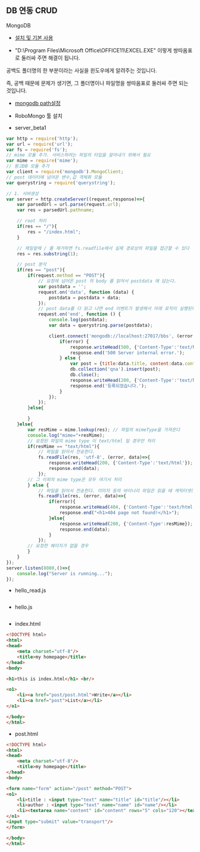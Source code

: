 ## DB 연동 CRUD

MongoDB

-  [설치 및 기본 사용](https://javafa.gitbooks.io/nodejs_server_basic/content/chapter12.html)


-  "D:\Program Files\Microsoft Office\OFFICE11\EXCEL.EXE"
이렇게 쌍따옴표로 둘러싸 주면 해결이 됩니다.

공백도 폴더명의 한 부분이라는 사실을 윈도우에게 알려주는 것입니다.

즉, 공백 때문에 문제가 생기면, 그 폴더명이나 파일명을 쌍따옴표로 둘러싸 주면 되는 것입니다.


-  [mongodb path설정](http://lab4109.tumblr.com/post/49883198513/mac-osx에-mongodb-설치-실행)

-  RoboMongo 툴 설치 


-  server_beta1

```javascript
var http = require('http');
var url = require('url');
var fs = require('fs');
// mime 모듈 추가. 서비스하려는 파일의 타입을 알아내기 위해서 필요
var mime = require('mime');
// 몽고DB 모듈 추가
var client = require('mongodb').MongoClient;
// post 데이터에 넘어온 변수,값 객체화 모듈
var querystring = require('querystring');

// 1. 서버생성
var server = http.createServer((request,response)=>{
	var parsedUrl = url.parse(request.url);
	var res = parsedUrl.pathname;

	// root 처리
	if(res == "/"){
		res = "/index.html";	
	}

	// 제일앞에 / 를 제거하면 fs.readfile에서 실제 경로상의 파일을 접근할 수 있다
	res = res.substring(1);

	// post 분석
	if(res == "post"){
		if(request.method == "POST"){
			// 요청에 넘어온 post 의 body 를 읽어서 postdata 에 담는다.
			var postdata = '';
			request.on('data', function (data) {
				postdata = postdata + data;
			});
			// post data를 다 읽고 나면 end 이벤트가 발생해서 아래 로직이 실행된다.
			request.on('end', function () {
				console.log(postdata);
				var data = querystring.parse(postdata);

				client.connect('mongodb://localhost:27017/bbs', (error, db)=>{
					if(error) {
						response.writeHead(500, {'Content-Type':'text/html'});
						response.end('500 Server internal error.');
					} else {
						var post = {title:data.title, content:data.content, name:data.name};
						db.collection('qna').insert(post);
						db.close();
						response.writeHead(200, {'Content-Type':'text/html'});
						response.end('등록되었습니다.');
					}
				});
			});
		}else{

		}
	}else{
		var resMime = mime.lookup(res); // 파일의 mimeType을 가져온다
		console.log("mime="+resMime);
		// 요청된 파일의 mime type 이 text/html 일 경우만 처리
		if(resMime == "text/html"){
			// 파일을 읽어서 전송한다.
			fs.readFile(res, 'utf-8', (error, data)=>{
			    response.writeHead(200, {'Content-Type':'text/html'});
	    		response.end(data);
			});
		// 그 이외의 mime type은 모두 여기서 처리
		} else {
			// 파일을 읽어서 전송한다. 이미지 등의 바이너리 파일은 읽을 때 캐릭터셋(utf-8) 을 지정하지 않는다
			fs.readFile(res, (error, data)=>{
				if(error){
					response.writeHead(404, {'Content-Type':'text/html'});
		    		response.end("<h1>404 page not found!</h1>");
				}else{
				    response.writeHead(200, {'Content-Type':resMime});
		    		response.end(data);
	    		}
			});
		// 요청한 페이지가 없을 경우
		}
	}
});
server.listen(8080,()=>{
	console.log("Server is running...");
});

```


-  hello_read.js

```javascript


```




-  hello.js

```javascript


```




-  index.html

```html
<!DOCTYPE html>
<html>
<head>
	<meta charset="utf-8"/>
	<title>my homepage</title>
</head>
<body>

<h1>this is index.html</h1> <br/>

<o1>
	<li><a href="post/post.html">Write</a></li>
	<li><a href="post">List</a></li>
</o1>

</body>
</html>

```






-  post.html

```html
<!DOCTYPE html>
<html>
<head>
	<meta charset="utf-8"/>
	<title>my homepage</title>
</head>
<body>

<form name="form" action="/post" method="POST">
<o1>
	<li>title : <input type="text" name="title" id="title"/></li>
	<li>author : <input type="text" name="name" id="name"/></li>
	<li><textarea name="content" id="content" rows="5" cols="120"></textarea></li>
</o1>
<input type="submit" value="transport"/>
</form>

</body>
</html>

```

